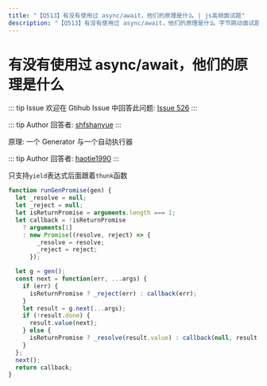 ```yaml
---
title: "【Q513】有没有使用过 async/await，他们的原理是什么 | js高频面试题"
description: "【Q513】有没有使用过 async/await，他们的原理是什么 字节跳动面试题、阿里腾讯面试题、美团小米面试题。"
---
```


# 有没有使用过 async/await，他们的原理是什么

::: tip Issue
欢迎在 Gtihub Issue 中回答此问题: [Issue 526](https://github.com/shfshanyue/Daily-Question/issues/526)
:::

::: tip Author
回答者: [shfshanyue](https://github.com/shfshanyue)
:::

原理: 一个 Generator 与一个自动执行器

::: tip Author
回答者: [haotie1990](https://github.com/haotie1990)
:::

只支持`yield`表达式后面跟着`thunk`函数

```js
function runGenPromise(gen) {
  let _resolve = null;
  let _reject = null;
  let isReturnPromise = arguments.length === 1;
  let callback = !isReturnPromise
    ? arguments[1]
    : new Promise((resolve, reject) => {
        _resolve = resolve;
        _reject = reject;
      });

  let g = gen();
  const next = function(err, ...args) {
    if (err) {
      isReturnPromise ? _reject(err) : callback(err);
    }
    let result = g.next(...args);
    if (!result.done) {
      result.value(next);
    } else {
      isReturnPromise ? _resolve(result.value) : callback(null, result.value);
    }
  };
  next();
  return callback;
}
```
